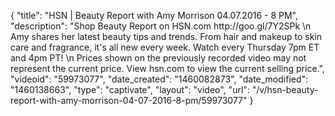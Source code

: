 {
    "title": "HSN | Beauty Report with Amy Morrison 04.07.2016 - 8 PM",
    "description": "Shop Beauty Report on HSN.com http:\/\/goo.gl\/7Y2SPk \n Amy shares her latest beauty tips and trends. From hair and makeup to skin care and fragrance, it's all new every week. Watch every Thursday 7pm ET and 4pm PT! \n Prices shown on the previously recorded video may not represent the current price. View hsn.com to view the current selling price.",
    "videoid": "59973077",
    "date_created": "1460082873",
    "date_modified": "1460138663",
    "type": "captivate",
    "layout": "video",
    "url": "\/v\/hsn-beauty-report-with-amy-morrison-04-07-2016-8-pm\/59973077"
}